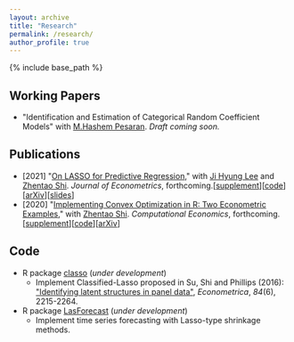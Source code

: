 ```yaml
---
layout: archive
title: "Research"
permalink: /research/
author_profile: true
---
```


{% include base_path %}

## Working Papers

- "Identification and Estimation of Categorical Random Coefficient Models" with [M.Hashem Pesaran](http://www.econ.cam.ac.uk/people/emeritus/mhp1). *Draft coming soon.*

## Publications

- [2021] "[On LASSO for Predictive Regression](./LSG_Lasso.pdf)," with [Ji Hyung Lee](https://sites.google.com/site/jihyung412/home) and [Zhentao Shi](https://zhentaoshi.github.io/).  *Journal of Econometrics*, forthcoming.[[supplement](./LSG_Lasso_supp.pdf)\][[code](https://github.com/zhan-gao/Alasso_Predictive_Regression)\]\[[arXiv](https://arxiv.org/abs/1810.03140)\][[slides](https://github.com/zhan-gao/Alasso_Predictive_Regression/blob/master/alasso_slides_online.pdf)\]
- [2020] "[Implementing Convex Optimization in R: Two Econometric Examples](https://link.springer.com/article/10.1007/s10614-020-09995-z)," with [Zhentao Shi](https://zhentaoshi.github.io/). *Computational Economics*, forthcoming. [[supplement](./Gao_Shi_2020_main_supp.pdf)\][[code](https://github.com/zhan-gao/convex_prog_in_econometrics)]\[[arXiv](https://arxiv.org/abs/1806.10423)\]

## Code

- R package [classo]( https://github.com/zhan-gao/classo ) (*under development*)
  - Implement Classified-Lasso proposed in  Su, Shi and Phillips (2016): ["Identifying latent structures in panel data"](https://onlinelibrary.wiley.com/doi/abs/10.3982/ECTA12560), *Econometrica*, *84*(6), 2215-2264.
- R package [LasForecast]( https://github.com/zhan-gao/LasForecast) (*under development*)
  - Implement time series forecasting with Lasso-type shrinkage methods. 
